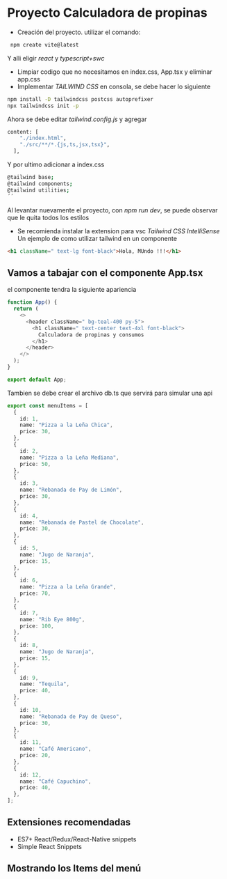 # Proyecto Calculadora de propinas

- Creación del proyecto. utilizar el comando:

```bash
 npm create vite@latest

```

Y alli eligir _react_ y _typescript+swc_

- Limpiar codigo que no necesitamos en index.css, App.tsx y eliminar app.css
- Implementar _TAILWIND CSS_ en consola, se debe hacer lo siguiente

```sh
npm install -D tailwindcss postcss autoprefixer
npx tailwindcss init -p
```

Ahora se debe editar _tailwind.config.js_ y agregar

```sh
content: [
    "./index.html",
    "./src/**/*.{js,ts,jsx,tsx}",
  ],
```

Y por ultimo adicionar a index.css

```sh
@tailwind base;
@tailwind components;
@tailwind utilities;
´´
```

Al levantar nuevamente el proyecto, con _npm run dev_, se puede observar que le quita todos los estilos

- Se recomienda instalar la extension para vsc _Tailwind CSS IntelliSense_
  Un ejemplo de como utilizar tailwind en un componente

```html
<h1 className=" text-lg font-black">Hola, MUndo !!!</h1>
```

## Vamos a tabajar con el componente App.tsx

el componente tendra la siguiente apariencia

```js
function App() {
  return (
    <>
      <header className=" bg-teal-400 py-5">
        <h1 className=" text-center text-4xl font-black">
          Calculadora de propinas y consumos
        </h1>
      </header>
    </>
  );
}

export default App;
```

Tambien se debe crear el archivo db.ts que servirá para simular una api

```ts
export const menuItems = [
  {
    id: 1,
    name: "Pizza a la Leña Chica",
    price: 30,
  },
  {
    id: 2,
    name: "Pizza a la Leña Mediana",
    price: 50,
  },
  {
    id: 3,
    name: "Rebanada de Pay de Limón",
    price: 30,
  },
  {
    id: 4,
    name: "Rebanada de Pastel de Chocolate",
    price: 30,
  },
  {
    id: 5,
    name: "Jugo de Naranja",
    price: 15,
  },
  {
    id: 6,
    name: "Pizza a la Leña Grande",
    price: 70,
  },
  {
    id: 7,
    name: "Rib Eye 800g",
    price: 100,
  },
  {
    id: 8,
    name: "Jugo de Naranja",
    price: 15,
  },
  {
    id: 9,
    name: "Tequila",
    price: 40,
  },
  {
    id: 10,
    name: "Rebanada de Pay de Queso",
    price: 30,
  },
  {
    id: 11,
    name: "Café Americano",
    price: 20,
  },
  {
    id: 12,
    name: "Café Capuchino",
    price: 40,
  },
];
```

## Extensiones recomendadas

- ES7+ React/Redux/React-Native snippets
- Simple React Snippets

## Mostrando los Items del menú
